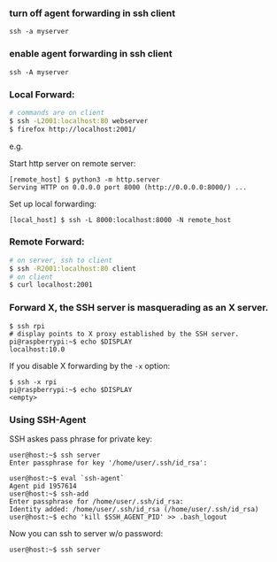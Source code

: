 ### turn off agent forwarding in ssh client

```
ssh -a myserver
```

### enable agent forwarding in ssh client

```
ssh -A myserver
```

### Local Forward:

```sh
# commands are on client
$ ssh -L2001:localhost:80 webserver
$ firefox http://localhost:2001/
```

e.g. 

Start http server on remote server:

```
[remote_host] $ python3 -m http.server
Serving HTTP on 0.0.0.0 port 8000 (http://0.0.0.0:8000/) ...
```

Set up local forwarding:

```
[local_host] $ ssh -L 8000:localhost:8000 -N remote_host
```

### Remote Forward:

```sh
# on server, ssh to client
$ ssh -R2001:localhost:80 client
# on client
$ curl localhost:2001
```

### Forward X, the SSH server is masquerading as an X server.

```
$ ssh rpi
# display points to X proxy established by the SSH server.
pi@raspberrypi:~$ echo $DISPLAY
localhost:10.0
```
If you disable X forwarding by the `-x` option:

```
$ ssh -x rpi
pi@raspberrypi:~$ echo $DISPLAY
<empty>
```

### Using SSH-Agent

SSH askes pass phrase for private key:

```
user@host:~$ ssh server
Enter passphrase for key '/home/user/.ssh/id_rsa':
```

```
user@host:~$ eval `ssh-agent`
Agent pid 1957614
user@host:~$ ssh-add
Enter passphrase for /home/user/.ssh/id_rsa:
Identity added: /home/user/.ssh/id_rsa (/home/user/.ssh/id_rsa)
user@host:~$ echo 'kill $SSH_AGENT_PID' >> .bash_logout
```

Now you can ssh to server w/o password:

```
user@host:~$ ssh server
```

